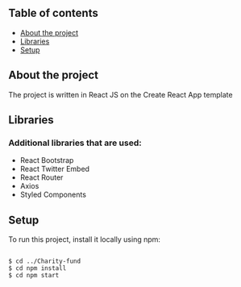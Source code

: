 ## Table of contents
* [About the project](#about-the-project)
* [Libraries](#libraries)
* [Setup](#setup)

## About the project
The project is written in React JS on the Create React App template

## Libraries
### Additional libraries that are used:

* React Bootstrap
* React Twitter Embed 
* React Router
* Axios
* Styled Components


## Setup
To run this project, install it locally using npm:

```

$ cd ../Charity-fund
$ cd npm install
$ cd npm start
```

